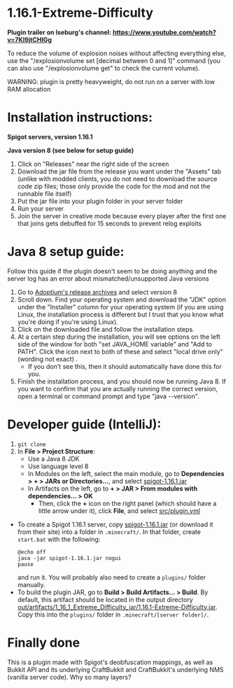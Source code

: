 # 1.16.1-Extreme-Difficulty

**Plugin trailer on Iseburg's channel: https://www.youtube.com/watch?v=7Kl9jtCHIGg**

To reduce the volume of explosion noises without affecting everything else, use the "/explosionvolume set [decimal between 0 and 1]" command (you can also use "/explosionvolume get" to check the current volume).

WARNING: plugin is pretty heavyweight, do not run on a server with low RAM allocation

# Installation instructions:

**Spigot servers, version 1.16.1**

**Java version 8 (see below for setup guide)**

1. Click on "Releases" near the right side of the screen
2. Download the jar file from the release you want under the "Assets" tab (unlike with modded clients, you do not need to download the source code zip files; those only provide the code for the mod and not the runnable file itself)
3. Put the jar file into your plugin folder in your server folder
4. Run your server
5. Join the server in creative mode because every player after the first one that joins gets debuffed for 15 seconds to prevent relog exploits

# Java 8 setup guide:

Follow this guide if the plugin doesn't seem to be doing anything and the server log has an error about mismatched/unsupported Java versions

1. Go to [Adoptium's release archives](https://adoptium.net/temurin/archive) and select version 8
2. Scroll down. Find your operating system and download the "JDK" option under the "Installer" column for your operating system (if you are using Linux, the installation process is different but I trust that you know what you're doing if you're using Linux).
3. Click on the downloaded file and follow the installation steps.
4. At a certain step during the installation, you will see options on the left side of the window for both "set JAVA_HOME variable" and "Add to PATH". Click the icon next to both of these and select "local drive only" (wording not exact)   .
    * If you don't see this, then it should automatically have done this for you.
5. Finish the installation process, and you should now be running Java 8. If you want to confirm that you are actually running the correct version, open a terminal or command prompt and type "java --version".

# Developer guide (IntelliJ):

1. `git clone`
2. In **File > Project Structure**:
   * Use a Java 8 JDK
   * Use language level 8
   * In Modules on the left, select the main module, go to **Dependencies > + > JARs or Directories...**, and select [spigot-1.16.1.jar](spigot-1.16.1.jar)
   * In Artifacts on the left, go to **+ > JAR > From modules with dependencies... > OK**
      * Then, click the **+** icon on the right panel (which should have a little arrow under it), click **File**, and select [src/plugin.yml](src/plugin.yml)
* To create a Spigot 1.16.1 server, copy [spigot-1.16.1.jar](spigot-1.16.1.jar) (or download it from their site) into a folder in `.minecraft/`. In that folder, create `start.bat` with the following:
   ```
   @echo off
   java -jar spigot-1.16.1.jar nogui
   pause
   ```
  and run it. You will probably also need to create a `plugins/` folder manually.
* To build the plugin JAR, go to **Build > Build Artifacts... > Build**. By default, this artifact should be located in the output directory [out/artifacts/1_16_1_Extreme_Difficulty_jar/1.16.1-Extreme-Difficulty.jar](out/artifacts/1_16_1_Extreme_Difficulty_jar/1.16.1-Extreme-Difficulty.jar). Copy this into the `plugins/` folder in `.minecraft/[server folder]/`.

# Finally done

This is a plugin made with Spigot's deobfuscation mappings, as well as Bukkit API and its underlying CraftBukkit and CraftBukkit's underlying NMS (vanilla server code). Why so many layers?
